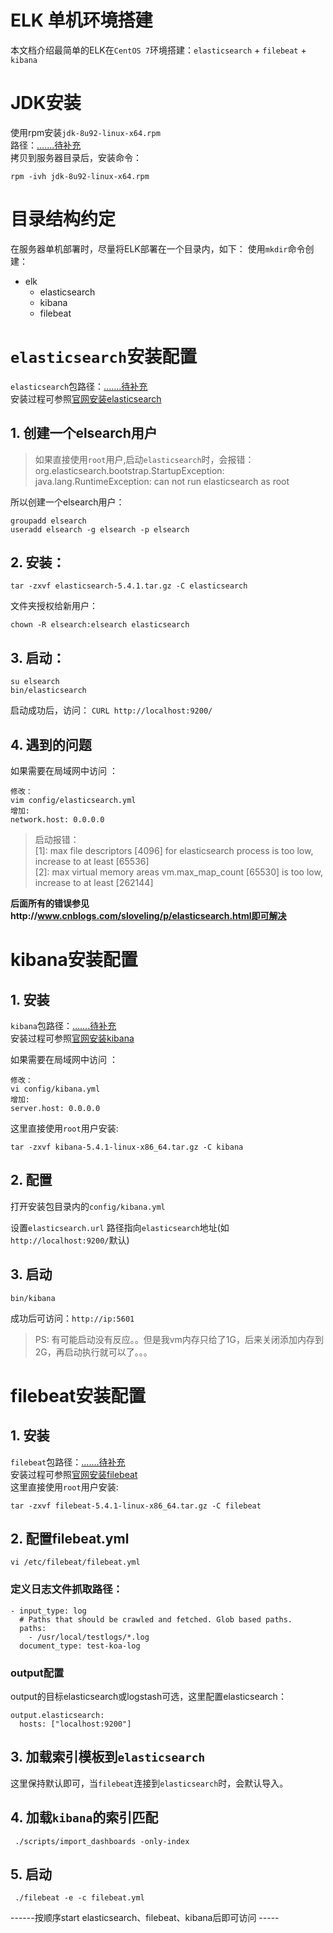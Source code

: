 # ELK 单机环境搭建  
本文档介绍最简单的ELK在`CentOS 7`环境搭建：`elasticsearch` + `filebeat` + `kibana`

# JDK安装  

使用rpm安装`jdk-8u92-linux-x64.rpm`  
路径：[.......待补充]()  
拷贝到服务器目录后，安装命令：  
```    
rpm -ivh jdk-8u92-linux-x64.rpm
```  


# 目录结构约定     
在服务器单机部署时，尽量将ELK部署在一个目录内，如下：
使用`mkdir`命令创建：  
* elk  
	- elasticsearch    
	- kibana  
	- filebeat
  
# `elasticsearch`安装配置  
`elasticsearch`包路径：[.......待补充]()     
安装过程可参照[官网安装elasticsearch](https://www.elastic.co/downloads/elasticsearch) 

## 1. 创建一个elsearch用户
>	如果直接使用`root`用户,启动`elasticsearch`时，会报错：      
org.elasticsearch.bootstrap.StartupException:  
java.lang.RuntimeException: can not run elasticsearch as root    

所以创建一个elsearch用户：  
``` shell
groupadd elsearch
useradd elsearch -g elsearch -p elsearch    
```  
## 2. 安装：  
```  shell
tar -zxvf elasticsearch-5.4.1.tar.gz -C elasticsearch
```  
	
文件夹授权给新用户：  
```  
chown -R elsearch:elsearch elasticsearch  
```

	
## 3. 启动：  
```  
su elsearch  
bin/elasticsearch  
```    
启动成功后，访问：  `CURL http://localhost:9200/`  

## 4. 遇到的问题
	
如果需要在局域网中访问 ：  
```  
修改：
vim config/elasticsearch.yml
增加:  
network.host: 0.0.0.0  
```  

> 启动报错：  
	[1]: max file descriptors [4096] for elasticsearch process is too low, increase to at least [65536]  
	[2]: max virtual memory areas vm.max_map_count [65530] is too low, increase to at least [262144]


**后面所有的错误参见http://www.cnblogs.com/sloveling/p/elasticsearch.html即可解决**    

  

# kibana安装配置  
  
## 1. 安装  

`kibana`包路径：[.......待补充]()     
安装过程可参照[官网安装kibana](https://www.elastic.co/downloads/kibana) 

如果需要在局域网中访问 ：  
```  
修改：
vi config/kibana.yml
增加:  
server.host: 0.0.0.0    
```   

这里直接使用`root`用户安装:  

```  shell
tar -zxvf kibana-5.4.1-linux-x86_64.tar.gz -C kibana
```  
## 2. 配置     
打开安装包目录内的`config/kibana.yml`  

设置`elasticsearch.url` 路径指向`elasticsearch`地址(如`http://localhost:9200/`默认)

## 3. 启动  
```  
bin/kibana    
```  
成功后可访问：`http://ip:5601`  

> PS: 有可能启动没有反应。。但是我vm内存只给了1G，后来关闭添加内存到2G，再启动执行就可以了。。。

# filebeat安装配置
## 1. 安装  

`filebeat`包路径：[.......待补充]()     
安装过程可参照[官网安装filebeat](https://www.elastic.co/downloads/beats/filebeat)   
  这里直接使用`root`用户安装:    
```  shell
tar -zxvf filebeat-5.4.1-linux-x86_64.tar.gz -C filebeat
```  
## 2. 配置filebeat.yml    
```  
vi /etc/filebeat/filebeat.yml  
```    
### 定义日志文件抓取路径：    
```  
- input_type: log
  # Paths that should be crawled and fetched. Glob based paths.
  paths:
    - /usr/local/testlogs/*.log
  document_type: test-koa-log 
```    
### output配置
output的目标elasticsearch或logstash可选，这里配置elasticsearch：  
```    
output.elasticsearch:
  hosts: ["localhost:9200"]
```  

## 3. 加载索引模板到`elasticsearch`  
这里保持默认即可，当`filebeat`连接到`elasticsearch`时，会默认导入。  

## 4. 加载`kibana`的索引匹配 
```  
 ./scripts/import_dashboards -only-index   
```
## 5. 启动    
```  
 ./filebeat -e -c filebeat.yml  
```


------按顺序start elasticsearch、filebeat、kibana后即可访问 -----



  
  

  
  
